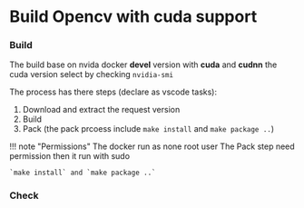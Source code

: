 # Build Opencv with cuda support


### Build

The build base on nvida docker **devel** version with **cuda** and **cudnn** the cuda version select by checking `nvidia-smi`

The process has there steps (declare as vscode tasks):

1. Download and extract the request version
2. Build
3. Pack (the pack prcoess include `make install` and `make package ..`)

!!! note "Permissions"
    The docker run as none root user
    The Pack step need permission then it run with sudo

    `make install` and `make package ..`
     

### Check